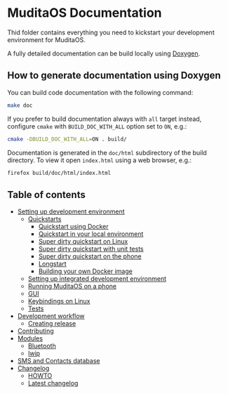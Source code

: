 # MuditaOS Documentation

Thid folder contains everything you need to kickstart your development environment for MuditaOS.

A fully detailed documentation can be build locally using [Doxygen](https://www.doxygen.nl/index.html).

## How to generate documentation using Doxygen

You can build code documentation with the following command:
```sh
make doc
```
If you prefer to build documentation always with `all` target instead, configure `cmake`
with `BUILD_DOC_WITH_ALL` option set to `ON`, e.g.:
```sh
cmake -DBUILD_DOC_WITH_ALL=ON . build/
```

Documentation is generated in the `doc/html` subdirectory of the build directory. To view it open `index.html` using a web browser, e.g.:
```sh
firefox build/doc/html/index.html
```

## Table of contents

- [Setting up development environment](#)
    - [Quickstarts](#)
        - [Quickstart using Docker](#)
        - [Quickstart in your local environment](#)
        - [Super dirty quickstart on Linux](#)
        - [Super dirty quickstart with unit tests](#)
        - [Super dirty quickstart on the phone](#)
        - [Longstart](#)
        - [Building your own Docker image](#)
    - [Setting up integrated development environment](setupide.md)
    - [Running MuditaOS on a phone](#)
    - [GUI](#)
    - [Keybindings on Linux](#)
    - [Tests](#)
- [Development workflow](#)
    - [Creating release](#)
- [Contributing](#)
- [Modules](#)
    - [Bluetooth](#)
    - [lwip](#)
- [SMS and Contacts database](#)
- [Changelog](#)
    - [HOWTO](#)
    - [Latest changelog](#)